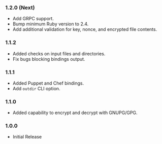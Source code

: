### 1.2.0 (Next)
- Add GRPC support.
- Bump minimum Ruby version to 2.4.
- Add additional validation for key, nonce, and encrypted file contents.

### 1.1.2
- Added checks on input files and directories.
- Fix bugs blocking bindings output.

### 1.1.1
- Added Puppet and Chef bindings.
- Add `outdir` CLI option.

### 1.1.0
- Added capability to encrypt and decrypt with GNUPG/GPG.

### 1.0.0
- Initial Release
